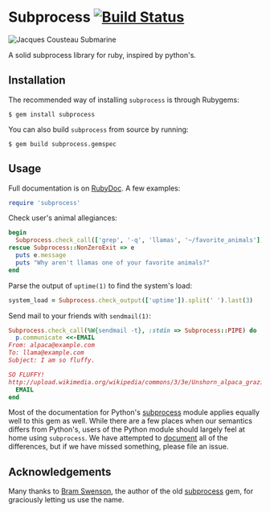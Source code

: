 # Subprocess [![Build Status](https://travis-ci.org/stripe/subprocess.svg?branch=master)](https://travis-ci.org/stripe/subprocess)

![Jacques Cousteau Submarine](http://i.imgur.com/lmej24F.jpg)

A solid subprocess library for ruby, inspired by python's.

Installation
------------

The recommended way of installing `subprocess` is through Rubygems:

    $ gem install subprocess

You can also build `subprocess` from source by running:

    $ gem build subprocess.gemspec

Usage
-----

Full documentation is on [RubyDoc][rubydoc]. A few examples:

```ruby
require 'subprocess'
```

Check user's animal allegiances:

```ruby
begin
  Subprocess.check_call(['grep', '-q', 'llamas', '~/favorite_animals'])
rescue Subprocess::NonZeroExit => e
  puts e.message
  puts "Why aren't llamas one of your favorite animals?"
end
```

Parse the output of `uptime(1)` to find the system's load:

```ruby
system_load = Subprocess.check_output(['uptime']).split(' ').last(3)
```

Send mail to your friends with `sendmail(1)`:

```ruby
Subprocess.check_call(%W{sendmail -t}, :stdin => Subprocess::PIPE) do |p|
  p.communicate <<-EMAIL
From: alpaca@example.com
To: llama@example.com
Subject: I am so fluffy.

SO FLUFFY!
http://upload.wikimedia.org/wikipedia/commons/3/3e/Unshorn_alpaca_grazing.jpg
  EMAIL
end
```

Most of the documentation for Python's [subprocess][python] module applies
equally well to this gem as well. While there are a few places when our
semantics differs from Python's, users of the Python module should largely feel
at home using `subprocess`. We have attempted to [document][rubydoc] all of the
differences, but if we have missed something, please file an issue.

[python]: http://docs.python.org/library/subprocess.html
[rubydoc]: http://rubydoc.info/github/stripe/subprocess/Subprocess

Acknowledgements
----------------

Many thanks to [Bram Swenson][bram], the author of the old [subprocess][old]
gem, for graciously letting us use the name.

[bram]: https://github.com/bramswenson
[old]: https://github.com/bramswenson/subprocess
